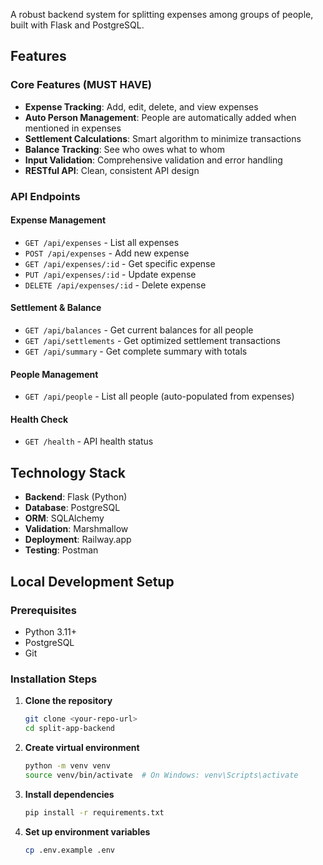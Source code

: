 A robust backend system for splitting expenses among groups of people, built with Flask and PostgreSQL.

## Features

### Core Features (MUST HAVE)
- **Expense Tracking**: Add, edit, delete, and view expenses
- **Auto Person Management**: People are automatically added when mentioned in expenses
- **Settlement Calculations**: Smart algorithm to minimize transactions
- **Balance Tracking**: See who owes what to whom
- **Input Validation**: Comprehensive validation and error handling
- **RESTful API**: Clean, consistent API design

### API Endpoints

#### Expense Management
- `GET /api/expenses` - List all expenses
- `POST /api/expenses` - Add new expense
- `GET /api/expenses/:id` - Get specific expense
- `PUT /api/expenses/:id` - Update expense
- `DELETE /api/expenses/:id` - Delete expense

#### Settlement & Balance
- `GET /api/balances` - Get current balances for all people
- `GET /api/settlements` - Get optimized settlement transactions
- `GET /api/summary` - Get complete summary with totals

#### People Management
- `GET /api/people` - List all people (auto-populated from expenses)

#### Health Check
- `GET /health` - API health status

## Technology Stack

- **Backend**: Flask (Python)
- **Database**: PostgreSQL
- **ORM**: SQLAlchemy
- **Validation**: Marshmallow
- **Deployment**: Railway.app
- **Testing**: Postman

## Local Development Setup

### Prerequisites
- Python 3.11+
- PostgreSQL
- Git

### Installation Steps

1. **Clone the repository**
   ```bash
   git clone <your-repo-url>
   cd split-app-backend
   ```

2. **Create virtual environment**
   ```bash
   python -m venv venv
   source venv/bin/activate  # On Windows: venv\Scripts\activate
   ```

3. **Install dependencies**
   ```bash
   pip install -r requirements.txt
   ```

4. **Set up environment variables**
   ```bash
   cp .env.example .env